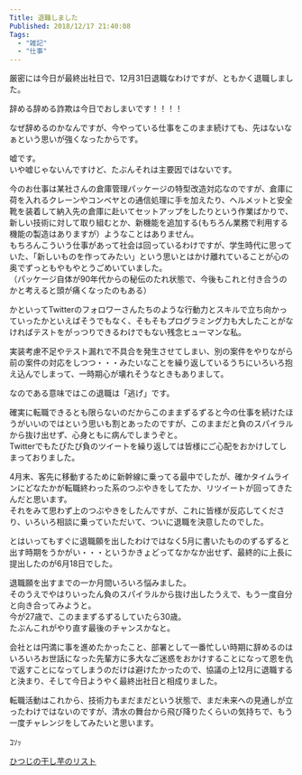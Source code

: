 ```yaml
---
Title: 退職しました
Published: 2018/12/17 21:40:08
Tags:
  - "雑記"
  - "仕事"
---
```

厳密には今日が最終出社日で、12月31日退職なわけですが、ともかく退職しました。  

辞める辞める詐欺は今日でおしまいです！！！！  



なぜ辞めるのかなんですが、今やっている仕事をこのまま続けても、先はないなぁという思いが強くなったからです。  


嘘です。  
いや嘘じゃないんですけど、たぶんそれは主要因ではないです。  

今のお仕事は某社さんの倉庫管理パッケージの特型改造対応なのですが、倉庫に荷を入れるクレーンやコンベヤとの通信処理に手を加えたり、ヘルメットと安全靴を装着して納入先の倉庫に赴いてセットアップをしたりという作業ばかりで、新しい技術に対して取り組むとか、新機能を追加する(もちろん業務で利用する機能の製造はありますが）ようなことはありません。  
もちろんこういう仕事があって社会は回っているわけですが、学生時代に思っていた、「新しいものを作ってみたい」という思いとはかけ離れていることが心の奥でずっともやもやとうごめいていました。  
（パッケージ自体が90年代からの秘伝のたれ状態で、今後もこれと付き合うのかと考えると頭が痛くなったのもある）    

かといってTwitterのフォロワーさんたちのような行動力とスキルで立ち向かっていったかといえばそうでもなく、そもそもプログラミング力も大したことがなければテストをがっつりできるわけでもない残念ヒューマンな私。  

実装考慮不足やテスト漏れで不具合を発生させてしまい、別の案件をやりながら前の案件の対応をしつつ・・・みたいなことを繰り返しているうちにいろいろ抱え込んでしまって、一時期心が壊れそうなときもありまして。  

なのである意味ではこの退職は「逃げ」です。  

確実に転職できるとも限らないのだからこのままずるずると今の仕事を続けたほうがいいのではという思いも割とあったのですが、このままだと負のスパイラルから抜け出せず、心身ともに病んでしまうぞと。  
Twitterでもたびたび負のツイートを繰り返しては皆様にご心配をおかけしてしまっておりました。  

<?# Twitter 990202957063843840 /?>

4月末、客先に移動するために新幹線に乗ってる最中でしたが、確かタイムラインにどなたかが転職終わった系のつぶやきをしてたか、リツイートが回ってきたんだと思います。  
それをみて思わず上のつぶやきをしたんですが、これに皆様が反応してくださり、いろいろ相談に乗っていただいて、ついに退職を決意したのでした。  

とはいってもすぐに退職願を出したわけではなく5月に書いたもののずるずると出す時期をうかがい・・・というかきょどってなかなか出せず、最終的に上長に提出したのが6月18日でした。  

<?# Twitter 1008545922463068161 /?>

退職願を出すまでの一か月間いろいろ悩みました。  
そのうえでやはりいったん負のスパイラルから抜け出したうえで、もう一度自分と向き合ってみようと。  
今が27歳で、このままずるずるしていたら30歳。  
たぶんこれがやり直す最後のチャンスかなと。  

会社とは円満に事を進めたかったこと、部署として一番忙しい時期に辞めるのはいろいろお世話になった先輩方に多大なご迷惑をおかけすることになって恩を仇で返すことになってしまうのだけは避けたかったので、協議の上12月に退職すると決まり、そして今日ようやく最終出社日と相成りました。  

転職活動はこれから、技術力もまだまだという状態で、まだ未来への見通しが立ったわけではないのですが、清水の舞台から飛び降りたくらいの気持ちで、もう一度チャレンジをしてみたいと思います。  
  
    
    
    
ｺｿｯ  

[ひつじの干し芋のリスト](http://amzn.asia/dGQ9eYV)



